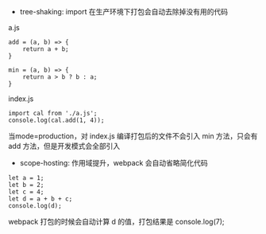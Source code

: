 * tree-shaking: import 在生产环境下打包会自动去除掉没有用的代码

a.js
```
add = (a, b) => {
	return a + b;
}

min = (a, b) => {
	return a > b ? b : a;
}
```

index.js
```
import cal from './a.js';
console.log(cal.add(1, 4));
```

当mode=production，对 index.js 编译打包后的文件不会引入 min 方法，只会有 add 方法，但是开发模式会全部引入

* scope-hosting: 作用域提升，webpack 会自动省略简化代码

```
let a = 1;
let b = 2;
let c = 4;
let d = a + b + c;
console.log(d);
```
webpack 打包的时候会自动计算 d 的值，打包结果是 console.log(7);
